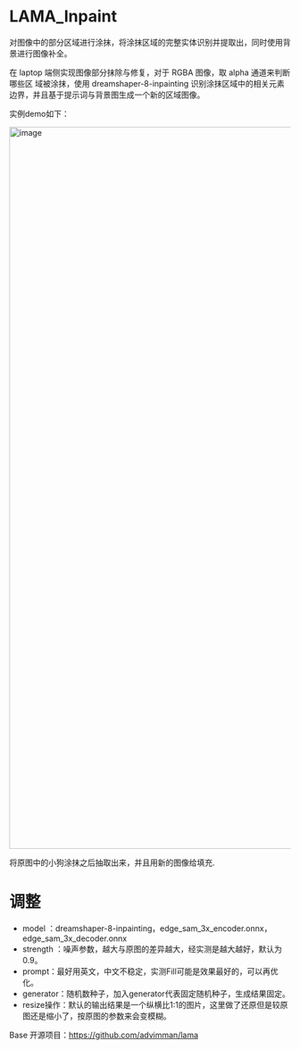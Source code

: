 # LAMA_Inpaint
对图像中的部分区域进行涂抹，将涂抹区域的完整实体识别并提取出，同时使用背景进行图像补全。

在 laptop 端侧实现图像部分抹除与修复，对于 RGBA 图像，取 alpha 通道来判断哪些区
域被涂抹，使用 dreamshaper-8-inpainting 识别涂抹区域中的相关元素边界，并且基于提示词与背景图生成一个新的区域图像。

实例demo如下：

<img width="1627" height="1294" alt="image" src="https://github.com/user-attachments/assets/4d4e04c3-b663-4ac3-bd42-a45a49e4b43e" />

将原图中的小狗涂抹之后抽取出来，并且用新的图像给填充.

# 调整
- model ：dreamshaper-8-inpainting，edge_sam_3x_encoder.onnx，edge_sam_3x_decoder.onnx
- strength ：噪声参数，越大与原图的差异越大，经实测是越大越好，默认为0.9。
- prompt：最好用英文，中文不稳定，实测Fill可能是效果最好的，可以再优化。
- generator：随机数种子，加入generator代表固定随机种子，生成结果固定。
- resize操作：默认的输出结果是一个纵横比1:1的图片，这里做了还原但是较原图还是缩小了，按原图的参数来会变模糊。

Base 开源项目：https://github.com/advimman/lama
